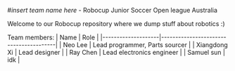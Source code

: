 #*insert team name here* - Robocup Junior Soccer Open league Australia

Welcome to our Robocup repository where we dump stuff about robotics :)

Team members:
| Name               | Role                                   | 
|--------------------|----------------------------------------|
| Neo Lee            | Lead programmer, Parts sourcer         |
| Xiangdong Xi       | Lead designer                          |
| Ray Chen           | Lead electronics engineer              | 
| Samuel sun         | idk                                    | 



